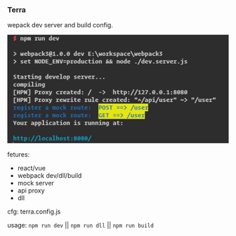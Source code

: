 ### Terra
wepack dev server and build config.  

![exp](./exp.png)

fetures:  
* react/vue
* webpack dev/dll/build
* mock server
* api proxy
* dll  

cfg: terra.config.js  

usage: `npm run dev` || `npm run dll` || `npm run build`

